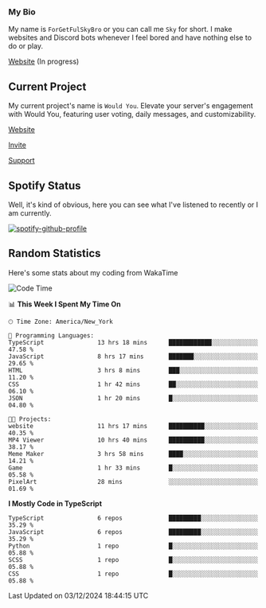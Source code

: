 ### My Bio 

My name is `ForGetFulSkyBro` or you can call me `Sky` for short. I make websites and Discord bots whenever I feel bored and have nothing else to do or play.

[Website](https://forgetful.vercel.app) (In progress)

## Current Project

My current project's name is `Would You`. Elevate your server's engagement with Would You, featuring user voting, daily messages, and customizability.

[Website](https://wouldyoubot.gg)

[Invite](https://wouldyoubot.gg/invite)

[Support](https://wouldyoubot.gg/discord)

## Spotify Status

Well, it's kind of obvious, here you can see what I've listened to recently or I am currently.

[![spotify-github-profile](https://spotify-github-profile.kittinanx.com/api/view?uid=8fw8wluifdebs12yo4k3j0h6c&cover_image=true&theme=novatorem&show_offline=false&background_color=121212&interchange=false&bar_color=53b14f&bar_color_cover=false)](https://github.com/kittinan/spotify-github-profile)


## Random Statistics

Here's some stats about my coding from WakaTime

<!--START_SECTION:waka-->
![Code Time](http://img.shields.io/badge/Code%20Time-1%2C402%20hrs%202%20mins-blue)

📊 **This Week I Spent My Time On** 

```text
🕑︎ Time Zone: America/New_York

💬 Programming Languages: 
TypeScript               13 hrs 18 mins      ████████████░░░░░░░░░░░░░   47.58 % 
JavaScript               8 hrs 17 mins       ███████░░░░░░░░░░░░░░░░░░   29.65 % 
HTML                     3 hrs 8 mins        ███░░░░░░░░░░░░░░░░░░░░░░   11.20 % 
CSS                      1 hr 42 mins        ██░░░░░░░░░░░░░░░░░░░░░░░   06.10 % 
JSON                     1 hr 20 mins        █░░░░░░░░░░░░░░░░░░░░░░░░   04.80 % 

🐱‍💻 Projects: 
website                  11 hrs 17 mins      ██████████░░░░░░░░░░░░░░░   40.35 % 
MP4 Viewer               10 hrs 40 mins      ██████████░░░░░░░░░░░░░░░   38.17 % 
Meme Maker               3 hrs 58 mins       ████░░░░░░░░░░░░░░░░░░░░░   14.21 % 
Game                     1 hr 33 mins        █░░░░░░░░░░░░░░░░░░░░░░░░   05.58 % 
PixelArt                 28 mins             ░░░░░░░░░░░░░░░░░░░░░░░░░   01.69 % 
```

**I Mostly Code in TypeScript** 

```text
TypeScript               6 repos             █████████░░░░░░░░░░░░░░░░   35.29 % 
JavaScript               6 repos             █████████░░░░░░░░░░░░░░░░   35.29 % 
Python                   1 repo              █░░░░░░░░░░░░░░░░░░░░░░░░   05.88 % 
SCSS                     1 repo              █░░░░░░░░░░░░░░░░░░░░░░░░   05.88 % 
CSS                      1 repo              █░░░░░░░░░░░░░░░░░░░░░░░░   05.88 % 
```




 Last Updated on 03/12/2024 18:44:15 UTC
<!--END_SECTION:waka-->
